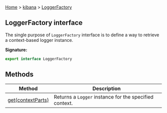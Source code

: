 [Home](./index) &gt; [kibana](./kibana.md) &gt; [LoggerFactory](./kibana.loggerfactory.md)

## LoggerFactory interface

The single purpose of `LoggerFactory` interface is to define a way to retrieve a context-based logger instance.

<b>Signature:</b>

```typescript
export interface LoggerFactory 
```

## Methods

|  Method | Description |
|  --- | --- |
|  [get(contextParts)](./kibana.loggerfactory.get.md) | Returns a `Logger` instance for the specified context. |

